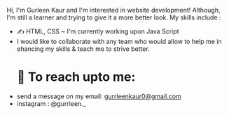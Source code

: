 Hi, I'm Gurleen Kaur and I'm interested in website development! Although, I'm still a learner and trying to give it a more better look.
My skills include :
- ✍️ HTML, CSS
~ I'm currently working upon Java Script
- I would like to collaborate with any team who would allow to help me in ehancing my skills & teach me to strive better.
  # 📧 To reach upto me:
- send a message on my email: gurrleenkaur0@gmail.com
- instagram : @gurrleen._

<!---
gurleen2003/gurleen2003 is a ✨ special ✨ repository because its `README.md` (this file) appears on your GitHub profile.
You can click the Preview link to take a look at your changes.
--->
